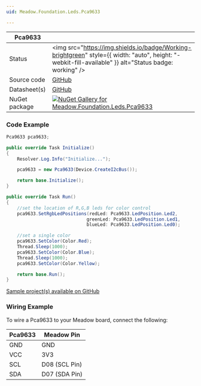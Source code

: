 ```yaml
---
uid: Meadow.Foundation.Leds.Pca9633

---
```


| Pca9633 | |
|--------|--------|
| Status | <img src="https://img.shields.io/badge/Working-brightgreen" style={{ width: "auto", height: "-webkit-fill-available" }} alt="Status badge: working" /> |
| Source code | [GitHub](https://github.com/WildernessLabs/Meadow.Foundation/tree/main/Source/Meadow.Foundation.Peripherals/Leds.Pca9633) |
| Datasheet(s) | [GitHub](https://github.com/WildernessLabs/Meadow.Foundation/tree/main/Source/Meadow.Foundation.Peripherals/Leds.Pca9633/Datasheet) |
| NuGet package | <a href="https://www.nuget.org/packages/Meadow.Foundation.Leds.Pca9633/" target="_blank"><img src="https://img.shields.io/nuget/v/Meadow.Foundation.Leds.Pca9633.svg?label=Meadow.Foundation.Leds.Pca9633" alt="NuGet Gallery for Meadow.Foundation.Leds.Pca9633" /></a> |

### Code Example

```csharp
Pca9633 pca9633;

public override Task Initialize()
{
    Resolver.Log.Info("Initialize...");

    pca9633 = new Pca9633(Device.CreateI2cBus());

    return base.Initialize();
}

public override Task Run()
{
    //set the location of R,G,B leds for color control
    pca9633.SetRgbLedPositions(redLed: Pca9633.LedPosition.Led2,
                              greenLed: Pca9633.LedPosition.Led1,
                              blueLed: Pca9633.LedPosition.Led0);

    //set a single color
    pca9633.SetColor(Color.Red);
    Thread.Sleep(1000);
    pca9633.SetColor(Color.Blue);
    Thread.Sleep(1000);
    pca9633.SetColor(Color.Yellow);

    return base.Run();
}

```

[Sample project(s) available on GitHub](https://github.com/WildernessLabs/Meadow.Foundation/tree/main/Source/Meadow.Foundation.Peripherals/Leds.Pca9633/Samples/Pca9633_Sample)

### Wiring Example

To wire a Pca9633 to your Meadow board, connect the following:

| Pca9633  | Meadow Pin    |
|---------|---------------|
| GND     | GND           |
| VCC     | 3V3           |
| SCL     | D08 (SCL Pin) |
| SDA     | D07 (SDA Pin) |
